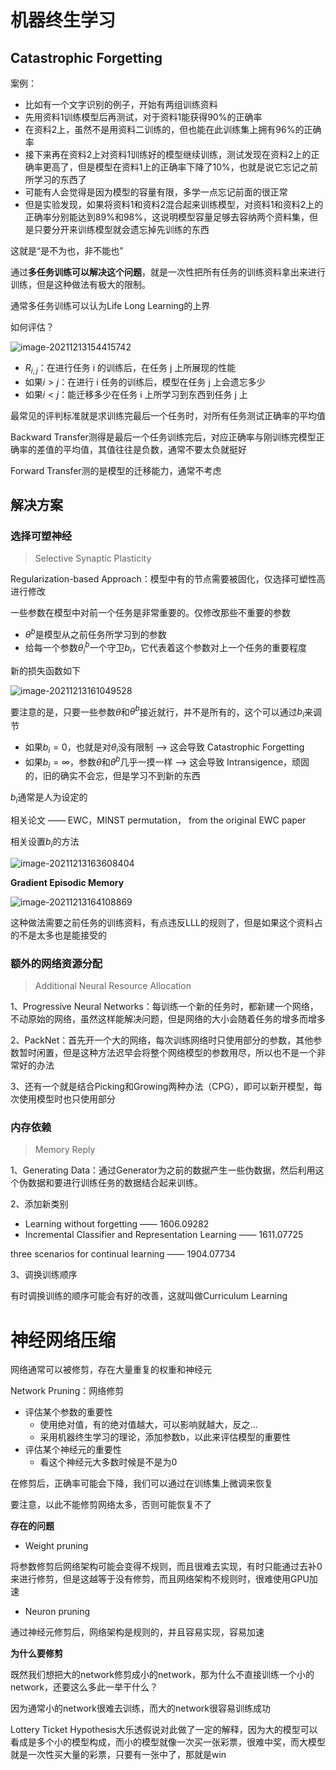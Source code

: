 # 机器终生学习

## Catastrophic Forgetting

案例：

+ 比如有一个文字识别的例子，开始有两组训练资料
+ 先用资料1训练模型后再测试，对于资料1能获得90%的正确率
+ 在资料2上，虽然不是用资料二训练的，但也能在此训练集上拥有96%的正确率
+ 接下来再在资料2上对资料1训练好的模型继续训练，测试发现在资料2上的正确率更高了，但是模型在资料1上的正确率下降了10%，也就是说它忘记之前所学习的东西了
+ 可能有人会觉得是因为模型的容量有限，多学一点忘记前面的很正常
+ 但是实验发现，如果将资料1和资料2混合起来训练模型，对资料1和资料2上的正确率分别能达到89%和98%，这说明模型容量足够去容纳两个资料集，但是只要分开来训练模型就会遗忘掉先训练的东西

这就是“是不为也，非不能也”

通过**多任务训练可以解决这个问题**，就是一次性把所有任务的训练资料拿出来进行训练，但是这种做法有极大的限制。

通常多任务训练可以认为Life Long Learning的上界

如何评估？

![image-20211213154415742](img/image-20211213154415742.png)

+ $R_{i,j}$：在进行任务 i 的训练后，在任务 j 上所展现的性能
+ 如果$i > j$：在进行 i 任务的训练后，模型在任务 j 上会遗忘多少
+ 如果$i < j$：能迁移多少在任务 i 上所学习到东西到任务 j 上

最常见的评判标准就是求训练完最后一个任务时，对所有任务测试正确率的平均值

Backward Transfer测得是最后一个任务训练完后，对应正确率与刚训练完模型正确率的差值的平均值，其值往往是负数，通常不要太负就挺好

Forward Transfer测的是模型的迁移能力，通常不考虑

## 解决方案

### 选择可塑神经

> Selective Synaptic Plasticity

Regularization-based Approach：模型中有的节点需要被固化，仅选择可塑性高进行修改

一些参数在模型中对前一个任务是非常重要的。仅修改那些不重要的参数

+ $\theta^b$是模型从之前任务所学习到的参数
+ 给每一个参数$\theta^b_i$一个守卫$b_i$，它代表着这个参数对上一个任务的重要程度

新的损失函数如下

![image-20211213161049528](img/image-20211213161049528.png)

要注意的是，只要一些参数$\theta$和$\theta^b$接近就行，并不是所有的，这个可以通过$b_i$来调节

+ 如果$b_i = 0$，也就是对$\theta_i$没有限制  -->  这会导致 Catastrophic Forgetting
+ 如果$b_i = \infty$，参数$\theta$和$\theta^b$几乎一摸一样  -->  这会导致 Intransigence，顽固的，旧的确实不会忘，但是学习不到新的东西

$b_i$通常是人为设定的 

相关论文 —— EWC，MINST permutation， from the original EWC paper

相关设置$b_i$的方法

![image-20211213163608404](img/image-20211213163608404.png)

**Gradient Episodic Memory**

![image-20211213164108869](img/image-20211213164108869.png)

这种做法需要之前任务的训练资料，有点违反LLL的规则了，但是如果这个资料占的不是太多也是能接受的

### 额外的网络资源分配

> Additional Neural Resource Allocation

1、Progressive Neural Networks：每训练一个新的任务时，都新建一个网络，不动原始的网络，虽然这样能解决问题，但是网络的大小会随着任务的增多而增多

2、PackNet：首先开一个大的网络，每次训练网络时只使用部分的参数，其他参数暂时闲置，但是这种方法迟早会将整个网络模型的参数用尽，所以也不是一个非常好的办法

3、还有一个就是结合Picking和Growing两种办法（CPG），即可以新开模型，每次使用模型时也只使用部分

### 内存依赖

> Memory Reply

1、Generating Data：通过Generator为之前的数据产生一些伪数据，然后利用这个伪数据和要进行训练任务的数据结合起来训练。

2、添加新类别

+ Learning without forgetting  —— 1606.09282
+ Incremental Classifier and Representation Learning —— 1611.07725

three scenarios for continual learning —— 1904.07734

3、调换训练顺序

有时调换训练的顺序可能会有好的改善，这就叫做Curriculum Learning

# 神经网络压缩

网络通常可以被修剪，存在大量重复的权重和神经元

Network Pruning：网络修剪

+ 评估某个参数的重要性
  + 使用绝对值，有的绝对值越大，可以影响就越大，反之...
  + 采用机器终生学习的理论，添加参数b，以此来评估模型的重要性
+ 评估某个神经元的重要性
  + 看这个神经元大多数时候是不是为0

在修剪后，正确率可能会下降，我们可以通过在训练集上微调来恢复

要注意，以此不能修剪网络太多，否则可能恢复不了

**存在的问题**

+ Weight pruning

将参数修剪后网络架构可能会变得不规则，而且很难去实现，有时只能通过去补0来进行修剪，但是这越等于没有修剪，而且网络架构不规则时，很难使用GPU加速

+ Neuron pruning

通过神经元修剪后，网络架构是规则的，并且容易实现，容易加速

**为什么要修剪**

既然我们想把大的network修剪成小的network，那为什么不直接训练一个小的network，还要这么多此一举干什么？

因为通常小的network很难去训练，而大的network很容易训练成功

Lottery Ticket Hypothesis大乐透假说对此做了一定的解释，因为大的模型可以看成是多个小的模型构成，而小的模型就像一次买一张彩票，很难中奖，而大模型就是一次性买大量的彩票，只要有一张中了，那就是win

